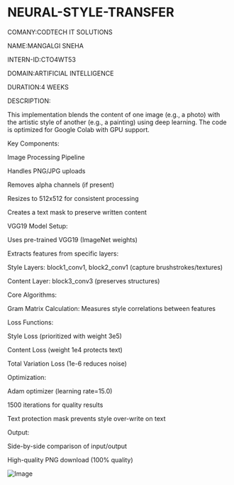 # NEURAL-STYLE-TRANSFER

COMANY:CODTECH IT SOLUTIONS

NAME:MANGALGI SNEHA

INTERN-ID:CTO4WT53

DOMAIN:ARTIFICIAL INTELLIGENCE

DURATION:4 WEEKS


DESCRIPTION:

This implementation blends the content of one image (e.g., a photo) with the artistic style of another (e.g., a painting) using deep learning. The code is optimized for Google Colab with GPU support.


Key Components:

Image Processing Pipeline

Handles PNG/JPG uploads

Removes alpha channels (if present)

Resizes to 512x512 for consistent processing

Creates a text mask to preserve written content



VGG19 Model Setup:

Uses pre-trained VGG19 (ImageNet weights)

Extracts features from specific layers:

Style Layers: block1_conv1, block2_conv1 (capture brushstrokes/textures)

Content Layer: block3_conv3 (preserves structures)


Core Algorithms:

Gram Matrix Calculation: Measures style correlations between features

Loss Functions:

Style Loss (prioritized with weight 3e5)

Content Loss (weight 1e4 protects text)

Total Variation Loss (1e-6 reduces noise)



Optimization:

Adam optimizer (learning rate=15.0)

1500 iterations for quality results

Text protection mask prevents style over-write on text


Output:

Side-by-side comparison of input/output

High-quality PNG download (100% quality)

![Image](https://github.com/user-attachments/assets/e877cea2-66ff-42cf-b07e-683f7fdfa5be)

